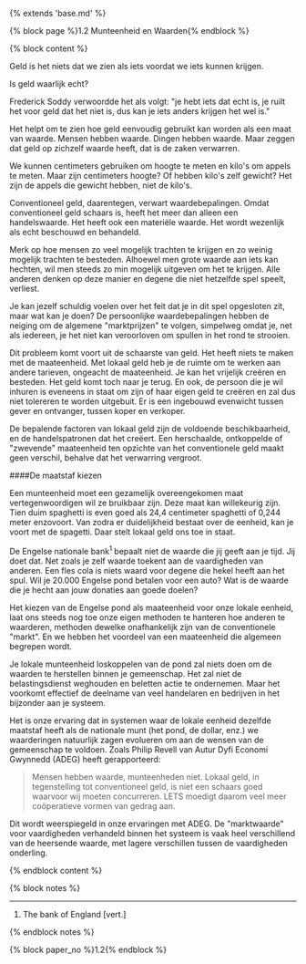 {% extends 'base.md' %}

{% block page %}1.2 Munteenheid en Waarden{% endblock %}

{% block content %}

Geld is het niets dat we zien als iets voordat we iets kunnen krijgen.

Is geld waarlijk echt?

Frederick Soddy verwoordde het als volgt: "je hebt iets dat echt is, je ruilt het voor geld dat het niet is,
dus kan je iets anders krijgen het wel is."

Het helpt om te zien hoe geld eenvoudig gebruikt kan worden als een maat van waarde.
Mensen hebben waarde. Dingen hebben waarde. Maar zeggen dat geld op zichzelf waarde heeft, dat
is de zaken verwarren.

We kunnen centimeters gebruiken om hoogte te meten en kilo's om appels te meten.
Maar zijn centimeters hoogte? Of hebben kilo's zelf gewicht?
Het zijn de appels die gewicht hebben, niet de kilo's.

Conventioneel geld, daarentegen, verwart waardebepalingen.
Omdat conventioneel geld schaars is, heeft het meer dan alleen een
handelswaarde. Het heeft ook een materiële waarde. Het wordt wezenlijk als echt beschouwd en behandeld.

Merk op hoe mensen zo veel mogelijk trachten te krijgen en zo weinig mogelijk trachten te besteden.
Alhoewel men grote waarde aan iets kan hechten, wil men steeds zo min mogelijk uitgeven om het te krijgen.
Alle anderen denken op deze manier en degene die niet hetzelfde spel speelt, verliest.

Je kan jezelf schuldig voelen over het feit dat je in dit spel opgesloten zit, maar wat
kan je doen? De persoonlijke waardebepalingen hebben de neiging om de algemene "marktprijzen" te volgen,
simpelweg omdat je, net als iedereen, je het niet kan veroorloven om spullen in het rond te strooien.

Dit probleem komt voort uit de schaarste van geld. Het heeft niets te maken met de maateenheid.
Met lokaal geld heb je de ruimte om te werken aan andere tarieven, ongeacht de maateenheid.
Je kan het vrijelijk creëren en besteden. Het geld komt toch naar je terug.
En ook, de persoon die je wil inhuren is eveneens in staat om zijn of haar eigen geld te creëren en zal dus
niet tolereren te worden uitgebuit. Er is een ingebouwd evenwicht tussen gever en ontvanger, tussen koper en verkoper.

De bepalende factoren van lokaal geld zijn de voldoende beschikbaarheid, en
de handelspatronen dat het creëert.
Een herschaalde, ontkoppelde of "zwevende" maateenheid ten opzichte van het conventionele geld maakt geen verschil,
behalve dat het verwarring vergroot.

####De maatstaf kiezen

Een munteenheid moet een gezamelijk overeengekomen maat vertegenwoordigen wil ze bruikbaar zijn.
Deze maat kan willekeurig zijn. Tien duim spaghetti is even goed als 24,4 centimeter spaghetti
of 0,244 meter enzovoort. Van zodra er duidelijkheid bestaat over de eenheid, kan je voort met de spagetti.
Daar stelt lokaal geld ons toe in staat.

De Engelse nationale bank<sup>1</sup> bepaalt niet de waarde die jij geeft aan je tijd. Jij doet dat. 
Net zoals je zelf waarde toekent aan de vaardigheden van anderen. Een fles cola is niets waard voor degene die hekel heeft aan het spul.
Wil je 20.000 Engelse pond betalen voor een auto? Wat is de waarde die je hecht aan jouw donaties aan goede doelen?

Het kiezen van de Engelse pond als maateenheid voor onze lokale eenheid, laat ons steeds nog toe onze eigen
methoden te hanteren hoe anderen te waarderen, methoden dewelke onafhankelijk zijn van de conventionele "markt".
En we hebben het voordeel van een maateenheid die algemeen begrepen wordt.

Je lokale munteenheid loskoppelen van de pond zal niets doen om de waarden te herstellen binnen je gemeenschap.
Het zal niet de belastingsdienst weghouden en beletten actie te ondernemen.
Maar het voorkomt effectief de deelname van veel handelaren en bedrijven in het bijzonder aan je systeem.

Het is onze ervaring dat in systemen waar de lokale eenheid dezelfde maatstaf heeft als
de nationale munt (het pond, de dollar, enz.) we waarderingen natuurlijk zagen evolueren om aan de wensen van de
gemeenschap te voldoen.
Zoals Philip Revell van Autur Dyfi Economi Gwynnedd (ADEG) heeft gerapporteerd:

> Mensen hebben waarde, munteenheden niet. Lokaal geld, in tegenstelling tot conventioneel geld,
> is niet een schaars goed waarvoor wij moeten concurreren. LETS moedigt daarom veel meer coöperatieve vormen van
> gedrag aan.

Dit wordt weerspiegeld in onze ervaringen met ADEG. De "marktwaarde"
voor vaardigheden verhandeld binnen het systeem is vaak heel verschillend van
de heersende waarde, met lagere verschillen tussen de vaardigheden onderling.

{% endblock content %}

{% block notes %}

---

1. The bank of England [vert.]

{% endblock notes %}


{% block paper_no %}1.2{% endblock %}



